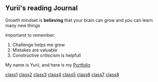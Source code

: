 ## Yurii's reading Journal

Growth mindset is **believing** that your brain can grow and you can learn many new things

Importamt to remember:

1. Challenge helps me grow
2. Mistakes are valuable
3. Constructive critiscism is helpfull
  
My name is Yurii, and here is my [Portfolio](https://github.com/yhluk)

[class1](reading-notes/102/class1.md)
[class2](reading-notes/102)
[class3](reading-notes/102)
[class4](reading-notes/102)
[class5](reading-notes/102)
[class6](reading-notes/102)
[class7](reading-notes/102)
[class8](reading-notes/102)
